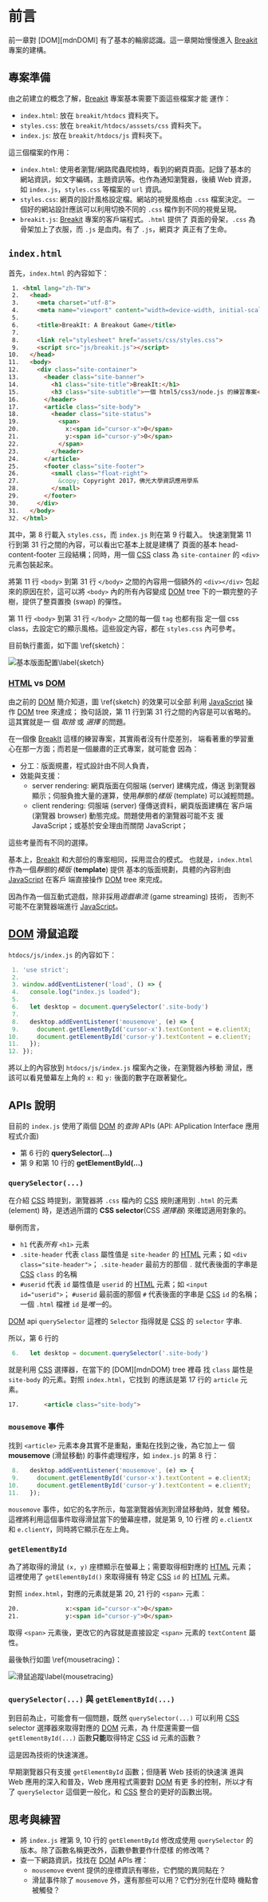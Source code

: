<!---
  @file       chapter_04.md
  @date       10/26/2018 created.
  @copyright  CC-BY, (C) 2017 Yiwei Chiao
  @detail
    This file is machine-generated. DONOT MODIFY IT DIRECTLY.
-->
# 前言

 前一章對 [DOM][mdnDOMl] 有了基本的輪廓認識。這一章開始慢慢進入
 [Breakit][breakit] 專案的建構。

## 專案準備

 由之前建立的概念了解，[Breakit][breakit] 專案基本需要下面這些檔案才能
 運作：

  * `index.html`: 放在 `breakit/htdocs` 資料夾下。
  * `styles.css`: 放在 `breakit/htdocs/asssets/css` 資料夾下。
  * `index.js`: 放在 `breakit/htdocs/js` 資料夾下。

 這三個檔案的作用：

  * `index.html`: 使用者瀏覽/網路爬蟲爬梳時，看到的網頁頁面。記錄了基本的
  網站資訊，如文字編碼，主題資訊等。也作為通知瀏覽器，後續 Web 資源，如
  `index.js`，`styles.css` 等檔案的 `url` 資訊。
  * `styles.css`: 網頁的設計風格設定檔。網站的視覺風格由 `.css` 檔案決定。
  一個好的網站設計應該可以利用切換不同的 `.css` 檔作到不同的視覺呈現。
  * `breakit.js`: [Breakit][breakit] 專案的客戶端程式。`.html` 提供了
  頁面的骨架，`.css` 為骨架加上了衣服，而 `.js` 是血肉。有了 `.js`，網頁才
  真正有了生命。

## `index.html`

  首先，`index.html` 的內容如下：

```html
 1. <html lang="zh-TW">
 2.   <head>
 3.     <meta charset="utf-8">
 4.     <meta name="viewport" content="width=device-width, initial-scale=1.0">
 5.
 6.     <title>BreakIt: A Breakout Game</title>
 7.
 8.     <link rel="stylesheet" href="assets/css/styles.css">
 9.     <script src="js/breakit.js"></script>
10.   </head>
11.   <body>
12.     <div class="site-container">
13.       <header class="site-banner">
14.         <h1 class="site-title">BreakIt:</h1>
15.         <h3 class="site-subtitle">一個 html5/css3/node.js 的練習專案</h3>
16.       </header>
17.       <article class="site-body">
18.         <header class="site-status">
19.           <span>
20.             x:<span id="cursor-x">0</span>
21.             y:<span id="cursor-y">0</span>
22.           </span>
23.         </header>
24.       </article>
25.       <footer class="site-footer">
26.         <small class="float-right">
27.           &copy; Copyright 2017，佛光大學資訊應用學系
28.         </small>
29.       </footer>
30.     </div>
31.   </body>
32. </html>
```

  其中，第 8 行載入 `styles.css`，而 `index.js` 則在第 9 行載入。
 快速瀏覽第 11 行到第 31 行之間的內容，可以看出它基本上就是建構了
 頁面的基本 head-content-footer 三段結構；同時，用一個 [CSS][mdnCSS]
 class 為 `site-container` 的 `<div>` 元素包裝起來。

 將第 11 行 `<body>` 到第 31 行 `</body>` 之間的內容用一個額外的
 `<div></div>` 包起來的原因在於，這可以將 `<body>` 內的所有內容變成
 [DOM][mdnDOM] tree 下的一顆完整的子樹，提供了整頁置換 (swap) 的彈性。

 第 11 行 `<body>` 到第 31 行 `</body>` 之間的每一個 `tag` 也都有指
 定一個 css class，去設定它的顯示風格。這些設定內容，都在 `styles.css`
 內可參考。

 目前執行畫面，如下圖 \ref{sketch}：

  ![基本版面配置\label{sketch}](images/sketch.png)

### [HTML][mdnHTML5] vs [DOM][mdnDOM]

  由之前的 [DOM][mdnDOM] 簡介知道，圖 \ref{sketch} 的效果可以全部
  利用 [JavaScript][mdnJavaScript] 操作 [DOM][mdnDOM] tree 來達成；
  換句話說，第 11 行到第 31 行之間的內容是可以省略的。這其實就是一
  個 *取捨* 或 *選擇* 的問題。

  在一個像 [BreakIt][breakit] 這樣的練習專案，其實兩者沒有什麼差別，
  端看著重的學習重心在那一方面；而若是一個嚴肅的正式專案，就可能會
  因為：

  * 分工：版面規畫，程式設計由不同人負責，
  * 效能與支援：
    - server rendering: 網頁版面在伺服端 (server) 建構完成，傳送
      到瀏覽器顯示；伺服負擔大量的運算，使用*靜態*的*樣版*
      (template) 可以減輕問題。
    - client rendering: 伺服端 (server) 僅傳送資料，網頁版面建構在
      客戶端 (瀏覽器 browser) 動態完成。問題使用者的瀏覽器可能不支
      援 JavaScript；或基於安全理由而關閉 JavaScript；

  這些考量而有不同的選擇。

  基本上，[BreakIt][breakit] 和大部份的專案相同，採用混合的模式。
  也就是，`index.html` 作為一個*靜態*的*模版* (**template**) 提供
  基本的版面規劃，具體的內容則由 [JavaScript][mdnJavaScript] 在客戶
  端直接操作 [DOM][mdnDOM] tree 來完成。

  因為作為一個互動式遊戲，除非採用*遊戲串流* (game streaming) 技術，
  否則不可能不在瀏覽器端進行 [JavaScript][mdnJavaScript]。

[mdnCSS]: https://developer.mozilla.org/en-US/docs/Web/CSS  

<!-- intro.md -->

## [DOM][mdnDOM] 滑鼠追蹤

 `htdocs/js/index.js` 的內容如下：

```javascript
 1. 'use strict';
 2.
 3. window.addEventListener('load', () => {
 4.   console.log("index.js loaded");
 5.
 6.   let desktop = document.querySelector('.site-body')
 7.
 8.   desktop.addEventListener('mousemove', (e) => {
 9.     document.getElementById('cursor-x').textContent = e.clientX;
10.     document.getElementById('cursor-y').textContent = e.clientY;
11.   });
12. });
```

  將以上的內容放到 `htdocs/js/index.js` 檔案內之後，在瀏覽器內移動
  滑鼠，應該可以看見螢幕左上角的 `x:` 和 `y:` 後面的數字在跟著變化。

## APIs 說明

  目前的 `index.js` 使用了兩個 [DOM][mdnDOM] 的*查詢* APIs (API:
  APplication Interface 應用程式介面)

  * 第 6 行的 **querySelector(...)**
  * 第 9 和第 10 行的 **getElementById(...)**

### `querySelector(...)`

  在介紹 [CSS][mdnCSS] 時提到，瀏覽器將 `.css` 檔內的 [CSS][mdnCSS]
  規則運用到 `.html` 的元素 (element) 時，是透過所謂的
  **CSS selector**(CSS *選擇器*) 來確認適用對象的。

  舉例而言，

  * `h1` 代表*所有* `<h1>` 元素
  * `.site-header` 代表 `class` 屬性值是 `site-header` 的 [HTML][mdnHTML5]
   元素；如 `<div class="site-header">`； `.site-header` 最前方的那個
   `.` 就代表後面的字串是 [CSS][mdnCSS] `class` 的名稱
  * `#userid` 代表 `id` 屬性值是 `userid` 的 [HTML][mdnHTML5]
   元素；如 `<input id="userid">`； `#userid` 最前面的那個
   `#` 代表後面的字串是 [CSS][mdnCSS] `id` 的名稱；一個 `.html` 檔裡
   `id` 是*唯一*的。

  [DOM][mdnDOM] api `querySelector` 這裡的 `Selector` 指得就是
  [CSS][mdnCSS] 的 `selector` 字串.

  所以，第 6 行的 

```javascript
 6.   let desktop = document.querySelector('.site-body')
```

  就是利用 [CSS][mdnCSS] 選擇器，在當下的 [DOM][mdnDOM} tree 裡尋
  找 `class` 屬性是`site-body` 的元素。對照 `index.html`，它找到
  的應該是第 17 行的 `article` 元素。

```html
17.       <article class="site-body">
```

### `mousemove` 事件

  找到 `<article>` 元素本身其實不是重點，重點在找到之後，為它加上一
  個 **mousemove** (滑鼠移動) 的事件處理程序，如 `index.js` 的第 8
  行：

```javascript
 8.   desktop.addEventListener('mousemove', (e) => {
 9.     document.getElementById('cursor-x').textContent = e.clientX;
10.     document.getElementById('cursor-y').textContent = e.clientY;
11.   });
```

 `mousemove` 事件，如它的名字所示，每當瀏覽器偵測到滑鼠移動時，就會
 觸發。這裡將利用這個事件取得滑鼠當下的螢幕座標，就是第 9, 10 行裡
 的 `e.clientX` 和 `e.clientY`，同時將它顯示在左上角。

### `getElementById`

 為了將取得的滑鼠 `(x, y)` 座標顯示在螢幕上；需要取得相對應的
 [HTML][mdnHTML5] 元素；這裡使用了 `getElementById()` 來取得擁有
 特定 [CSS][mdnCSS] `id` 的 [HTML][mdnHTML5] 元素。

 對照 `index.html`，對應的元素就是第 20, 21 行的 `<span>` 元素：

```html
20.             x:<span id="cursor-x">0</span>
21.             y:<span id="cursor-y">0</span>
```

 取得 `<span>` 元素後，更改它的內容就是直接設定 `<span>` 元素的
 `textContent` 屬性。

 最後執行如圖 \ref{mousetracing}：

  ![滑鼠追蹤\label{mousetracing}](images/mousetracing.png)

### `querySelector(...)` 與 `getElementById(...)`

 到目前為止，可能會有一個問題，既然 `querySelector(...)` 可以利用
 [CSS][mdnCSS] selector 選擇器來取得對應的 [DOM][mdnDOM] 元素，為
 什麼還需要一個 `getElementById(...)` 函數**只能**取得特定
 [CSS][mdnCSS] id 元素的函數？

 這是因為技術的快速演進。

 早期瀏覽器只有支援 `getElementById` 函數；但隨著 Web 技術的快速演
 進與 Web 應用的深入和普及，Web 應用程式需要對 [DOM][mdnDOM] 有更
 多的控制，所以才有了 `querySelector` 這個更一般化，和 [CSS][mdnCSS]
 整合的更好的函數出現。

## 思考與練習

  * 將 `index.js` 裡第 9, 10 行的 `getElementById` 修改成使用
   `querySelector` 的版本。除了函數名稱更改外，函數參數要作什麼樣
   的修改嗎？
  * 查一下網路資訊，找找在 [DOM][mdnDOM] APIs 裡：
    + `mousemove` event 提供的座標資訊有哪些，它們間的異同點在？
    + 滑鼠事件除了 `mousemove` 外，還有那些可以用？它們分別在什麼時
     機點會被觸發？

<!-- mouse.md -->

[ECMAScript]: https://www.ecma-international.org/publications/standards/Ecma-262.htm
[breakit]: https://github.com/ywchiao/breakit.git
[breakout]: https://en.wikipedia.org/wiki/Breakout_(video_game)
[nodejs]: https://nodejs.org
[atom]: https://atom.io
[babeljs]: https://babeljs.io
[browserify]: http://browserify.org
[git]: https://git-scm.com
[github]: https://github.com/
[ide]: https://en.wikipedia.org/wiki/Integrated_development_environment
[rollupjs]: https://rollupjs.org
[terser]: https://github.com/terser-js/terser
[torvalds]: https://en.wikipedia.org/wiki/Linus_Torvalds
[typescript]: https://www.typescriptlang.org
[vcs]: https://en.wikipedia.org/wiki/Version_control
[vscode]: https://github.com/Microsoft/vscode
[webpack]: https://webpack.github.io
[brew]: https://github.com/Homebrew/brew
[cli]: https://en.wikipedia.org/wiki/Command-line_interface
[cmder]: https://github.com/cmderdev/cmder
[gui]: https://en.wikipedia.org/wiki/Graphical_user_interface
[npm]: https://www.npmjs.com
[nvm]: https://github.com/creationix/nvm
[vim]: https://vim.sourceforge.io
[xcode]: https://developer.apple.com/xcode
[commonmark]: http://commonmark.org
[gfm]: https://github.github.com/gfm
[gitignore]: https://git-scm.com/docs/gitignore
[markdown]: https://en.wikipedia.org/wiki/Markdown
[MIT]: https://opensource.org/licenses/MIT
[scriptingLanguage]: https://en.wikipedia.org/wiki/Scripting_language
[shellScript]: https://en.wikipedia.org/wiki/Shell_script
[mdnCSS]: https://developer.mozilla.org/en-US/docs/Web/CSS
[mdnHTML]: https://developer.mozilla.org/en-US/docs/Web/HTML
[mdnJavaScript]: https://developer.mozilla.org/zh-TW/docs/Web/JavaScript
[wikiCSS]: https://en.wikipedia.org/wiki/Cascading_Style_Sheets
[wikiECMAScript]: https://en.wikipedia.org/wiki/ECMAScript
[wikiHTML]: https://en.wikipedia.org/wiki/HTML
[githubHead]: https://github.com/joshbuchea/HEAD
[mdnHTML5]: https://developer.mozilla.org/en-US/docs/Web/Guide/HTML/HTML5
[wikiMarkdown]: https://en.wikipedia.org/wiki/Markdown
[wikiMarkupLang]: https://en.wikipedia.org/wiki/Markup_language
[wikiMetadata]: https://en.wikipedia.org/wiki/Metadata
[wikiProgLang]: https://en.wikipedia.org/wiki/Programming_language
[wikiText]: https://en.wikipedia.org/wiki/Text_(literary_theory)
[wikiXML]: https://en.wikipedia.org/wiki/XML
[wikiYAML]: https://en.wikipedia.org/wiki/YAML
[chrome]: https://www.google.com.tw/chrome
[firefox]: https://www.mozilla.org/zh-TW/firefox/
[jade]: http://jade-lang.com/
[jinja]: http://jinja.pocoo.org/
[mdnDOM]: https://developer.mozilla.org/en-US/docs/Web/API/Document_Object_Model
[mdnSVG]: https://developer.mozilla.org/zh-TW/docs/Web/SVG
[mdnXML]: https://developer.mozilla.org/en-US/docs/XML_introduction
[PHP]: https://secure.php.net/
[Python]: https://www.python.org/
[Ruby]: https://www.ruby-lang.org/zh_tw/
[twig]: https://twig.symfony.com/
[wikiERuby]: https://en.wikipedia.org/wiki/ERuby
[wikiJSP]: https://en.wikipedia.org/wiki/JavaServer_Pages
[wikiTemplatEngine]: https://en.wikipedia.org/wiki/Template_processor
[^ECMAScript]: https://en.wikipedia.org/wiki/ECMAScript
[^breakit]: https://github.com/ywchiao/breakit
[^breakout]: https://en.wikipedia.org/wiki/Breakout_(video_game)
[^nodejs]: https://nodejs.org
[^atom]: https://atom.io
[^babeljs]: https://babeljs.io
[^browserify]: http://browserify.org
[^git]: https://git-scm.com
[^github]: https://github.com
[^ide]: https://en.wikipedia.org/wiki/Integrated_development_environment
[^rollupjs]: https://rollupjs.org
[^terser]: https://github.com/terser-js/terser
[^torvalds]: https://en.wikipedia.org/wiki/Linus_Torvalds
[^typescript]: https://www.typescriptlang.org
[^vcs]: https://en.wikipedia.org/wiki/Version_control
[^vscode]: https://github.com/Microsoft/vscode
[^webpack]: https://webpack.github.io
[^brew]: https://github.com/Homebrew/brew
[^cli]: https://en.wikipedia.org/wiki/Command-line_interface
[^cmder]: https://github.com/cmderdev/cmder
[^gui]: https://en.wikipedia.org/wiki/Graphical_user_interface
[^npm]: https://www.npmjs.com
[^nvm]: https://github.com/creationix/nvm
[^vim]: https://vim.sourceforge.io
[^xcode]: https://developer.apple.com/xcode
[^commonmark]: http://commonmark.org
[^gfm]: https://github.github.com/gfm
[^gitignore]: https://git-scm.com/docs/gitignore
[^markdown]: https://en.wikipedia.org/wiki/Markdown
[^MIT]: https://opensource.org/licenses/MIT

<!--- chapter_04.md -->